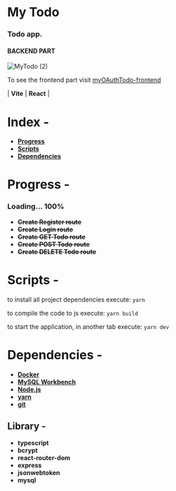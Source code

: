 # My Todo

### Todo app.

#### BACKEND PART
![MyTodo (2)](https://github.com/JohnsCoder/myTodo-backend/assets/62973765/8c43a4c8-17e4-4919-8d90-85b296734b3b)

To see the frontend part visit [myOAuthTodo-frontend](https://github.com/JohnsCoder/myOauthTodo-frontend)

| **Vite** | **React** | 

# Index -

- **[Progress](#progress--)**
- **[Scripts](#scripts--)**
- **[Dependencies](#dependencies--)**
#
# Progress -

### Loading... 100%

- ~~**Create Register route**~~
- ~~**Create Login route**~~
- ~~**Create GET Todo route**~~
- ~~**Create POST Todo route**~~
- ~~**Create DELETE Todo route**~~

#
# Scripts - 
to install all project dependencies execute:
`yarn`

to compile the code to js execute:
`yarn build`

to start the application, in another tab execute: 
`yarn dev`
#
# Dependencies -
- **[Docker](https://www.docker.com/get-started/)**
- **[MySQL Workbench](https://dev.mysql.com/downloads/workbench/)**
- **[Node.js](https://nodejs.org/en/)**
- **[yarn](https://yarnpkg.com/getting-started/install)**
- **[git](https://git-scm.com/downloads)**

## Library - 
- **typescript**
- **bcrypt**
- **react-router-dom**
- **express**
- **jsonwebtoken**
- **mysql**
